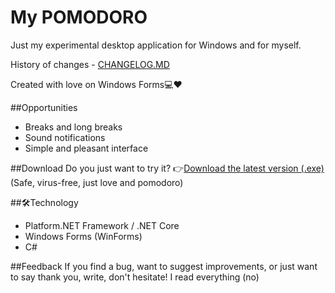 # My POMODORO
Just my experimental desktop application for Windows and for myself.

History of changes - [CHANGELOG.MD](CHANGELOG.MD)

Created with love on Windows Forms💻❤️

##Opportunities
- Breaks and long breaks
- Sound notifications
- Simple and pleasant interface

##Download
Do you just want to try it?
👉[Download the latest version (.exe)](https://github.com/VenitIterum/my-pomodoro/releases/latest)
(Safe, virus-free, just love and pomodoro)

##🛠Technology
- Platform.NET Framework / .NET Core
- Windows Forms (WinForms)
- C#

##Feedback
If you find a bug, want to suggest improvements, or just want to say thank you, write, don't hesitate!
I read everything (no)